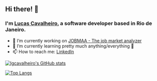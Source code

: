 ## Hi there! 👋 
### I'm [Lucas Cavalheiro](https://lgcavalheiro.netlify.app), a software developer based in Rio de Janeiro.
- 🔭 I’m currently working on [JOBMAA - The job market analyzer](https://github.com/lgcavalheiro/JOBMAA)
- 🌱 I’m currently learning pretty much anything/everything 🤣
- 📫 How to reach me: [LinkedIn](https://www.linkedin.com/in/lgcavalheiro/)  

[![lgcavalheiro's GitHub stats](https://github-readme-stats.vercel.app/api?username=lgcavalheiro&show_icons=true&hide_border=true&theme=tokyonight)](https://github.com/lgcavalheiro/github-readme-stats)

[![Top Langs](https://github-readme-stats.vercel.app/api/top-langs/?username=lgcavalheiro&langs_count=8&theme=tokyonight&hide_border=true&layout=compact)](https://github.com/lgcavalheiro/github-readme-stats)
